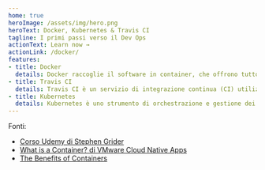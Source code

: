 ```yaml
---
home: true
heroImage: /assets/img/hero.png
heroText: Docker, Kubernetes & Travis CI
tagline: I primi passi verso il Dev Ops
actionText: Learn now →
actionLink: /docker/
features:
- title: Docker
  details: Docker raccoglie il software in container, che offrono tutto il necessario per la loro corretta esecuzione, incluse librerie, strumenti di sistema, codice e runtime.
- title: Travis CI
  details: Travis CI è un servizio di integrazione continua (CI) utilizzato per creare e testare progetti software
- title: Kubernetes
  details: Kubernetes è uno strumento di orchestrazione e gestione dei container. È ideale per tutti i business che hanno bisogno di una soluzione in HA (Alta Disponibilità) e garantisce la continuità del servizio con SLA prossimi al 100%.
---
```

Fonti:<br>
- [Corso Udemy di Stephen Grider](https://www.udemy.com/course/docker-and-kubernetes-the-complete-guide/)
- [What is a Container? di  VMware Cloud Native Apps](https://www.youtube.com/watch?v=EnJ7qX9fkcU&feature=youtu.be)
- [The Benefits of Containers](https://www.youtube.com/watch?v=cCTLjAdIQho&feature=youtu.be)
